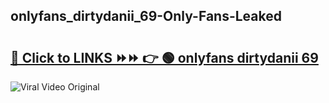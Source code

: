 
 ## onlyfans_dirtydanii_69-Only-Fans-Leaked

# <h2><a href="https://clipsfans.com/onlyfans_dirtydanii_69&ref=git">🔗 Click to LINKS ⏩⏩ 👉 🟢 onlyfans dirtydanii 69 </a></h2>

<a href="https://clipsfans.com/onlyfans_dirtydanii_69&ref=git" rel="nofollow" data-target="animated-image.originalLink"><img src="https://i.ibb.co.com/xMMVF88/686577567.gif" alt="Viral Video Original" style="max-width: 100%; display: inline-block;" data-target="animated-image.originalImage"></a>
